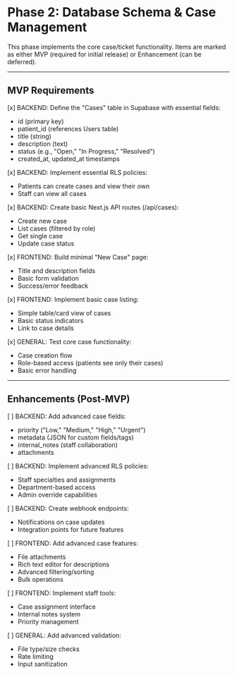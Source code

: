 # Phase 2: Database Schema & Case Management

This phase implements the core case/ticket functionality. Items are marked as either MVP (required for initial release) or Enhancement (can be deferred).

---

## MVP Requirements

[x] BACKEND: Define the "Cases" table in Supabase with essential fields:  
   - id (primary key)  
   - patient_id (references Users table)  
   - title (string)
   - description (text)
   - status (e.g., "Open," "In Progress," "Resolved")  
   - created_at, updated_at timestamps

[x] BACKEND: Implement essential RLS policies:  
   - Patients can create cases and view their own
   - Staff can view all cases

[x] BACKEND: Create basic Next.js API routes (/api/cases):  
   - Create new case
   - List cases (filtered by role)
   - Get single case
   - Update case status

[x] FRONTEND: Build minimal "New Case" page:  
   - Title and description fields
   - Basic form validation
   - Success/error feedback

[x] FRONTEND: Implement basic case listing:  
   - Simple table/card view of cases
   - Basic status indicators
   - Link to case details

[x] GENERAL: Test core case functionality:
   - Case creation flow
   - Role-based access (patients see only their cases)
   - Basic error handling

---

## Enhancements (Post-MVP)

[ ] BACKEND: Add advanced case fields:  
   - priority ("Low," "Medium," "High," "Urgent")  
   - metadata (JSON for custom fields/tags)  
   - internal_notes (staff collaboration)
   - attachments

[ ] BACKEND: Implement advanced RLS policies:  
   - Staff specialties and assignments
   - Department-based access
   - Admin override capabilities

[ ] BACKEND: Create webhook endpoints:  
   - Notifications on case updates
   - Integration points for future features

[ ] FRONTEND: Add advanced case features:  
   - File attachments
   - Rich text editor for descriptions
   - Advanced filtering/sorting
   - Bulk operations

[ ] FRONTEND: Implement staff tools:  
   - Case assignment interface
   - Internal notes system
   - Priority management

[ ] GENERAL: Add advanced validation:
   - File type/size checks
   - Rate limiting
   - Input sanitization